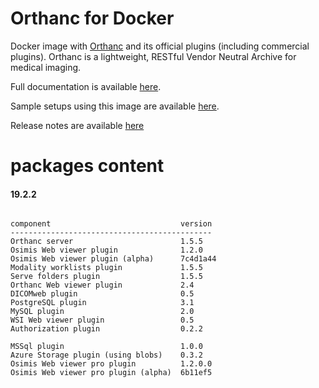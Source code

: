 # Orthanc for Docker
Docker image with [Orthanc](http://www.orthanc-server.com/) and its official plugins (including commercial plugins). Orthanc is a lightweight, RESTful Vendor Neutral Archive for medical imaging.

Full documentation is available [here](https://osimis.atlassian.net/wiki/spaces/OKB/pages/26738689/How+to+use+osimis+orthanc+Docker+images).

Sample setups using this image are available [here](https://bitbucket.org/osimis/orthanc-setup-samples/).

Release notes are available [here](https://bitbucket.org/osimis/orthanc-builder/src/master/release-notes-docker-images.txt)


# packages content

#### 19.2.2
```

component                             version
---------------------------------------------
Orthanc server                        1.5.5
Osimis Web viewer plugin              1.2.0
Osimis Web viewer plugin (alpha)      7c4d1a44
Modality worklists plugin             1.5.5
Serve folders plugin                  1.5.5
Orthanc Web viewer plugin             2.4
DICOMweb plugin                       0.5
PostgreSQL plugin                     3.1
MySQL plugin                          2.0
WSI Web viewer plugin                 0.5
Authorization plugin                  0.2.2

MSSql plugin                          1.0.0
Azure Storage plugin (using blobs)    0.3.2
Osimis Web viewer pro plugin          1.2.0.0
Osimis Web viewer pro plugin (alpha)  6b11ef5
```

